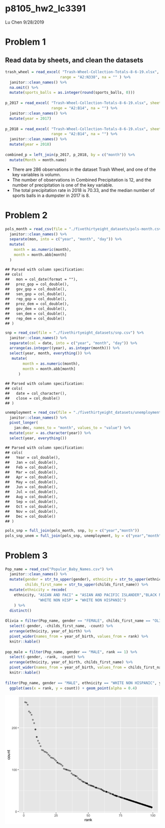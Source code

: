 p8105\_hw2\_lc3391
================
Lu Chen
9/28/2019

Problem 1
=========

Read data by sheets, and clean the datasets
-------------------------------------------

``` r
trash_wheel = read_excel( "Trash-Wheel-Collection-Totals-8-6-19.xlsx", sheet = "Mr. Trash Wheel",
                         range = "A2:N338", na = "" ) %>% 
  janitor::clean_names() %>% 
  na.omit() %>% 
  mutate(sports_balls = as.integer(round(sports_balls, 0)))

p_2017 = read_excel( "Trash-Wheel-Collection-Totals-8-6-19.xlsx", sheet = "2017 Precipitation", 
                     range = "A2:B14", na = "") %>% 
  janitor::clean_names() %>% 
  mutate(year = 2017)

p_2018 = read_excel( "Trash-Wheel-Collection-Totals-8-6-19.xlsx", sheet = "2018 Precipitation",
                     range = "A2:B14", na = "") %>%  
  janitor::clean_names() %>% 
  mutate(year = 2018)

combined_p = left_join(p_2017, p_2018, by = c("month")) %>% 
  mutate(Month = month.name)
```

-   There are 286 observations in the dataset Trash Wheel, and one of the key variables is volumn.
-   The number of observations in Combined Precipitation is 12, and the number of precipitation is one of the key variable.
-   The total precipitation rate in 2018 is 70.33, and the median number of sports balls in a dumpster in 2017 is 8.

Problem 2
=========

``` r
pols_month = read_csv(file = "./fivethirtyeight_datasets/pols-month.csv") %>% 
  janitor::clean_names() %>% 
  separate(mon, into = c("year", "month", "day")) %>% 
  mutate(
    month = as.numeric(month),
    month = month.abb[month]
  )
```

    ## Parsed with column specification:
    ## cols(
    ##   mon = col_date(format = ""),
    ##   prez_gop = col_double(),
    ##   gov_gop = col_double(),
    ##   sen_gop = col_double(),
    ##   rep_gop = col_double(),
    ##   prez_dem = col_double(),
    ##   gov_dem = col_double(),
    ##   sen_dem = col_double(),
    ##   rep_dem = col_double()
    ## )

``` r
snp = read_csv(file = "./fivethirtyeight_datasets/snp.csv") %>% 
  janitor::clean_names() %>% 
  separate(col = date, into = c("year", "month", "day")) %>% 
  arrange(as.integer((year), as.integer(month))) %>% 
  select(year, month, everything()) %>% 
   mutate(
        month = as.numeric(month),
        month = month.abb[month]
      )
```

    ## Parsed with column specification:
    ## cols(
    ##   date = col_character(),
    ##   close = col_double()
    ## )

``` r
unemployment = read_csv(file = "./fivethirtyeight_datasets/unemployment.csv") %>% 
  janitor::clean_names() %>% 
  pivot_longer(
    jan:dec, names_to = "month", values_to = "value") %>% 
  mutate(year = as.character(year)) %>% 
  select(year, everything())
```

    ## Parsed with column specification:
    ## cols(
    ##   Year = col_double(),
    ##   Jan = col_double(),
    ##   Feb = col_double(),
    ##   Mar = col_double(),
    ##   Apr = col_double(),
    ##   May = col_double(),
    ##   Jun = col_double(),
    ##   Jul = col_double(),
    ##   Aug = col_double(),
    ##   Sep = col_double(),
    ##   Oct = col_double(),
    ##   Nov = col_double(),
    ##   Dec = col_double()
    ## )

``` r
pols_snp = full_join(pols_month, snp, by = c("year","month"))
pols_snp_unem = full_join(pols_snp, unemployment, by = c("year","month"))
```

Problem 3
=========

``` r
Pop_name = read_csv("Popular_Baby_Names.csv") %>% 
  janitor::clean_names() %>% 
  mutate(gender = str_to_upper(gender), ethnicity = str_to_upper(ethnicity),
         childs_first_name = str_to_upper(childs_first_name)) %>% 
  mutate(ethnicity = recode(
    ethnicity, "ASIAN AND PACI" = "ASIAN AND PACIFIC ISLANDER","BLACK NON HISP" = "BLACK NON HISPANIC",
               "WHITE NON HISP" = "WHITE NON HISPANIC")
    ) %>% 
  distinct()

Olivia = filter(Pop_name, gender == "FEMALE", childs_first_name == "OLIVIA") %>% 
  select(-gender, -childs_first_name, -count) %>%
  arrange(ethnicity, year_of_birth) %>% 
  pivot_wider(names_from = year_of_birth, values_from = rank) %>% 
  knitr::kable()

pop_male = filter(Pop_name, gender == "MALE", rank == 1) %>% 
  select(-gender, -rank, -count) %>% 
  arrange(ethnicity, year_of_birth, childs_first_name) %>% 
  pivot_wider(names_from = year_of_birth, values_from = childs_first_name) %>%
  knitr::kable()

filter(Pop_name, gender == "MALE", ethnicity == "WHITE NON HISPANIC", year_of_birth == 2016) %>% 
  ggplot(aes(x = rank, y = count)) + geom_point(alpha = 0.4)
```

![](p8105_hw2_lc3391_files/figure-markdown_github/unnamed-chunk-3-1.png)
